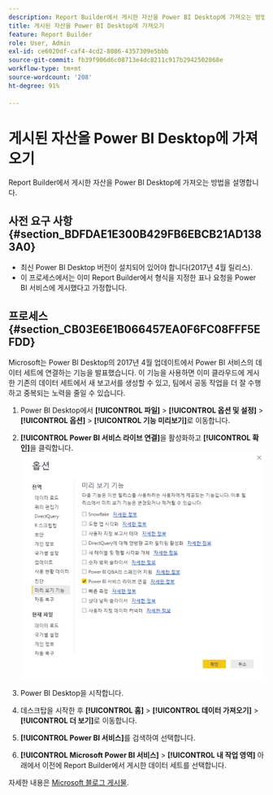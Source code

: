```yaml
---
description: Report Builder에서 게시한 자산을 Power BI Desktop에 가져오는 방법을 설명합니다.
title: 게시된 자산을 Power BI Desktop에 가져오기
feature: Report Builder
role: User, Admin
exl-id: ce6020df-caf4-4cd2-8086-4357309e5bbb
source-git-commit: fb39f906d6c08713e4dc8211c917b2942502868e
workflow-type: tm+mt
source-wordcount: '208'
ht-degree: 91%

---
```


# 게시된 자산을 Power BI Desktop에 가져오기

Report Builder에서 게시한 자산을 Power BI Desktop에 가져오는 방법을 설명합니다.

## 사전 요구 사항 {#section_BDFDAE1E300B429FB6EBCB21AD1383A0}

* 최신 Power BI Desktop 버전이 설치되어 있어야 합니다(2017년 4월 릴리스).
* 이 프로세스에서는 이미 Report Builder에서 형식을 지정한 표나 요청을 Power BI 서비스에 게시했다고 가정합니다.

## 프로세스 {#section_CB03E6E1B066457EA0F6FC08FFF5EFDD}

Microsoft는 Power BI Desktop의 2017년 4월 업데이트에서 Power BI 서비스의 데이터 세트에 연결하는 기능을 발표했습니다. 이 기능을 사용하면 이미 클라우드에 게시한 기존의 데이터 세트에서 새 보고서를 생성할 수 있고, 팀에서 공동 작업을 더 잘 수행하고 중복되는 노력을 줄일 수 있습니다.

1. Power BI Desktop에서 **[!UICONTROL 파일]** > **[!UICONTROL 옵션 및 설정]** > **[!UICONTROL 옵션]** > **[!UICONTROL 기능 미리보기]**&#x200B;로 이동합니다.
1. **[!UICONTROL Power BI 서비스 라이브 연결]**&#x200B;을 활성화하고 **[!UICONTROL 확인]**&#x200B;을 클릭합니다. ![Power BI 서비스 라이브 연결 을 클릭한 다음 확인 을 클릭합니다. ](assets/bi-preview-features.png)

1. Power BI Desktop을 시작합니다.
1. 데스크탑을 시작한 후 **[!UICONTROL 홈]** > **[!UICONTROL 데이터 가져오기]** > **[!UICONTROL 더 보기]**&#x200B;로 이동합니다.
1. **[!UICONTROL Power BI 서비스]**&#x200B;를 검색하여 선택합니다.
1. **[!UICONTROL Microsoft Power BI 서비스]** > **[!UICONTROL 내 작업 영역]** 아래에서 이전에 Report Builder에서 게시한 데이터 세트를 선택합니다.

자세한 내용은 [Microsoft 블로그 게시물](https://powerbi.microsoft.com/ko-kr/blog/connecting-to-datasets-in-the-power-bi-service-from-desktop/).
